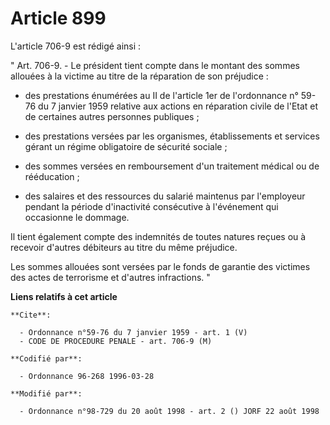 # Article 899

L'article 706-9 est rédigé ainsi :

" Art. 706-9. - Le président tient compte dans le montant des sommes allouées à la victime au titre de la réparation de son
préjudice :

- des prestations énumérées au II de l'article 1er de l'ordonnance n° 59-76 du 7 janvier 1959 relative aux actions en
réparation civile de l'Etat et de certaines autres personnes publiques ;

- des prestations versées par les organismes, établissements et services gérant un régime obligatoire de sécurité sociale ;

- des sommes versées en remboursement d'un traitement médical ou de rééducation ;

- des salaires et des ressources du salarié maintenus par l'employeur pendant la période d'inactivité consécutive à
l'événement qui occasionne le dommage.

Il tient également compte des indemnités de toutes natures reçues ou à recevoir d'autres débiteurs au titre du même
préjudice.

Les sommes allouées sont versées par le fonds de garantie des victimes des actes de terrorisme et d'autres infractions. "

**Liens relatifs à cet article**

	**Cite**:

	  - Ordonnance n°59-76 du 7 janvier 1959 - art. 1 (V)
	  - CODE DE PROCEDURE PENALE - art. 706-9 (M)

	**Codifié par**:

	  - Ordonnance 96-268 1996-03-28

	**Modifié par**:

	  - Ordonnance n°98-729 du 20 août 1998 - art. 2 () JORF 22 août 1998
